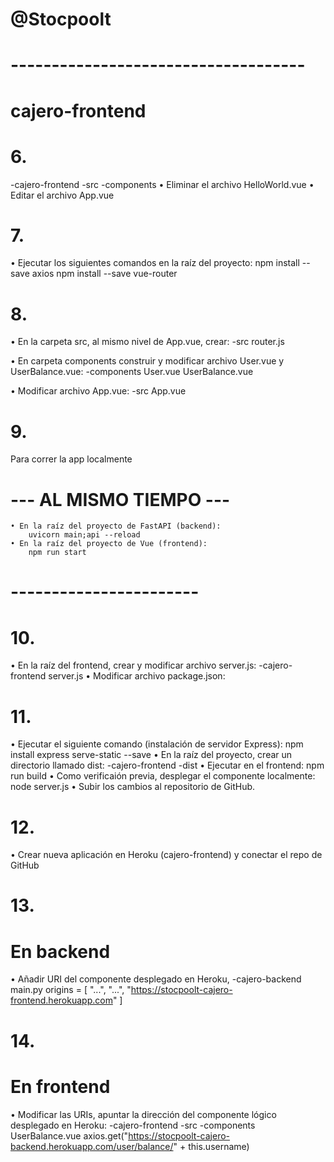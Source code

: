 # @Stocpoolt

# ------------------------------------
# cajero-frontend

# 6.
-cajero-frontend
    -src
        -components
• Eliminar el archivo HelloWorld.vue
• Editar el archivo App.vue

# 7.
• Ejecutar los siguientes comandos en la raíz del proyecto:
    npm install --save axios
    npm install --save vue-router

# 8.
• En la carpeta src, al mismo nivel de App.vue, crear:
    -src
        router.js

• En carpeta components construir y modificar archivo User.vue y UserBalance.vue:
    -components
        User.vue
        UserBalance.vue

• Modificar archivo App.vue:
    -src
        App.vue
        
# 9.
Para correr la app localmente
# --- AL MISMO TIEMPO ---
    • En la raíz del proyecto de FastAPI (backend):
        uvicorn main;api --reload
    • En la raíz del proyecto de Vue (frontend):
        npm run start
# -----------------------

# 10.
• En la raíz del frontend, crear y modificar archivo server.js:
    -cajero-frontend
        server.js
• Modificar archivo package.json:

# 11.
• Ejecutar el siguiente comando (instalación de servidor Express):
        npm install express serve-static --save
• En la raíz del proyecto, crear un directorio llamado dist:
    -cajero-frontend
        -dist
• Ejecutar en el frontend:
    npm run build
• Como verificaión previa, desplegar el componente localmente:
    node server.js
• Subir los cambios al repositorio de GitHub.

# 12.
• Crear nueva aplicación en Heroku (cajero-frontend) y conectar el repo de GitHub

# 13.
# En backend
• Añadir URI del componente desplegado en Heroku,
    -cajero-backend
        main.py
            origins = [
                "...",
                "...",
                "https://stocpoolt-cajero-frontend.herokuapp.com"
            ]
# 14.
# En frontend
• Modificar las URIs, apuntar la dirección del componente lógico desplegado en Heroku:
    -cajero-frontend
        -src
            -components
                UserBalance.vue
                    axios.get("https://stocpoolt-cajero-backend.herokuapp.com/user/balance/" + this.username)